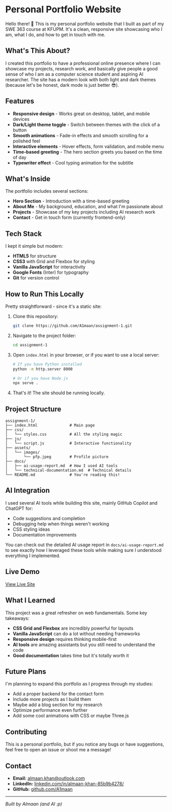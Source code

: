 # Personal Portfolio Website

Hello there! 👋 This is my personal portfolio website that I built as part of my SWE 363 course at KFUPM. It's a clean, responsive site showcasing who I am, what I do, and how to get in touch with me.

## What's This About?

I created this portfolio to have a professional online presence where I can showcase my projects, research work, and basically give people a good sense of who I am as a computer science student and aspiring AI researcher. The site has a modern look with both light and dark themes (because let's be honest, dark mode is just better 😎).

## Features

- **Responsive design** - Works great on desktop, tablet, and mobile devices
- **Dark/Light theme toggle** - Switch between themes with the click of a button
- **Smooth animations** - Fade-in effects and smooth scrolling for a polished feel
- **Interactive elements** - Hover effects, form validation, and mobile menu
- **Time-based greeting** - The hero section greets you based on the time of day
- **Typewriter effect** - Cool typing animation for the subtitle

## What's Inside

The portfolio includes several sections:

- **Hero Section** - Introduction with a time-based greeting
- **About Me** - My background, education, and what I'm passionate about
- **Projects** - Showcase of my key projects including AI research work
- **Contact** - Get in touch form (currently frontend-only)

## Tech Stack

I kept it simple but modern:
- **HTML5** for structure
- **CSS3** with Grid and Flexbox for styling
- **Vanilla JavaScript** for interactivity
- **Google Fonts** (Inter) for typography
- **Git** for version control

## How to Run This Locally

Pretty straightforward - since it's a static site:

1. Clone this repository:
   ```bash
   git clone https://github.com/A1maan/assignment-1.git
   ```

2. Navigate to the project folder:
   ```bash
   cd assignment-1
   ```

3. Open `index.html` in your browser, or if you want to use a local server:
   ```bash
   # If you have Python installed
   python -m http.server 8000
   
   # Or if you have Node.js
   npx serve .
   ```

4. That's it! The site should be running locally.

## Project Structure

```
assignment-1/
├── index.html              # Main page
├── css/
│   └── styles.css          # All the styling magic
├── js/
│   └── script.js           # Interactive functionality
├── assets/
│   └── images/
│       └── pfp.jpeg        # Profile picture
├── docs/
│   ├── ai-usage-report.md  # How I used AI tools
│   └── technical-documentation.md  # Technical details
└── README.md               # You're reading this!
```

## AI Integration

I used several AI tools while building this site, mainly GitHub Copilot and ChatGPT for:
- Code suggestions and completion
- Debugging help when things weren't working
- CSS styling ideas
- Documentation improvements

You can check out the detailed AI usage report in `docs/ai-usage-report.md` to see exactly how I leveraged these tools while making sure I understood everything I implemented.

## Live Demo

[View Live Site](https://almaan-portfolio.netlify.app/) 

## What I Learned

This project was a great refresher on web fundamentals. Some key takeaways:

- **CSS Grid and Flexbox** are incredibly powerful for layouts
- **Vanilla JavaScript** can do a lot without needing frameworks
- **Responsive design** requires thinking mobile-first
- **AI tools** are amazing assistants but you still need to understand the code
- **Good documentation** takes time but it's totally worth it

## Future Plans

I'm planning to expand this portfolio as I progress through my studies:
- Add a proper backend for the contact form
- Include more projects as I build them
- Maybe add a blog section for my research
- Optimize performance even further
- Add some cool animations with CSS or maybe Three.js

## Contributing

This is a personal portfolio, but if you notice any bugs or have suggestions, feel free to open an issue or shoot me a message!

## Contact

- **Email:** almaan.khan@outlook.com
- **LinkedIn:** [linkedin.com/in/almaan-khan-85b9b4278/](https://www.linkedin.com/in/almaan-khan-85b9b4278/)
- **GitHub:** [github.com/A1maan](https://github.com/A1maan)

---

*Built by Almaan (and AI :p)*